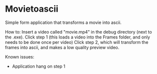 # Movietoascii
Simple form application that transforms a movie into ascii.

How to: Insert a video called "movie.mp4" in the debug directory (next to the .exe).
Click step 1 (this loads a video into the Frames folder, and only needs to be done once per video)
Click step 2, which will transform the frames into ascii, and makes a low quality preview video. 

Known issues:
- Application hang on step 1
